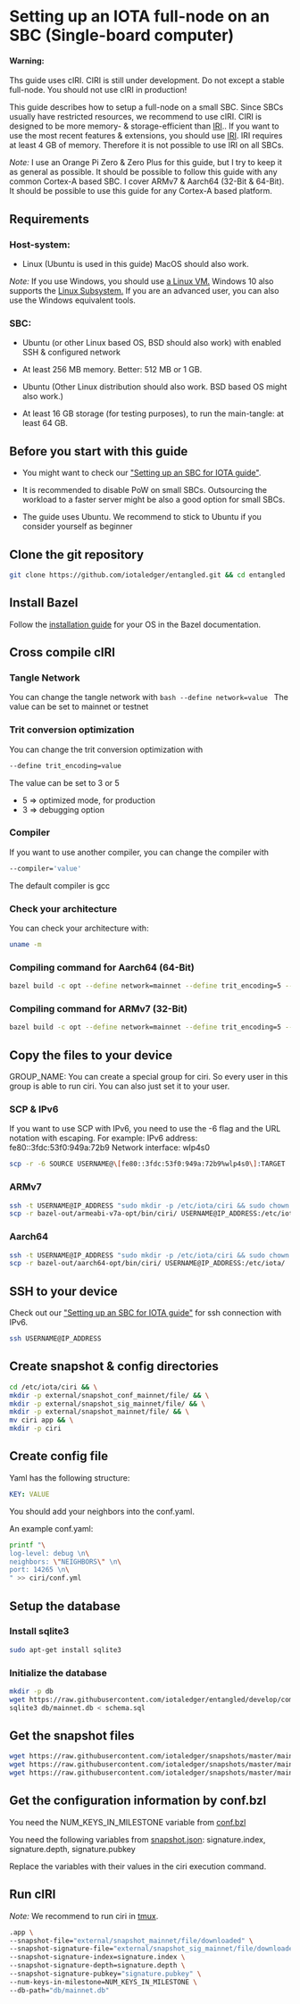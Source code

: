 # Setting up an IOTA full-node on an SBC (Single-board computer)

#### Warning: 
Ths guide uses cIRI. CIRI is still under development. Do not except a stable full-node.
You should not use cIRI in production!

This guide describes how to setup a full-node on a small SBC. Since SBCs usually have restricted resources, 
we recommend to use cIRI. CIRI is designed to be more memory- & storage-efficient than [IRI](root://iri/0.1/home.md).. 
If you want to use the most recent features & extensions, you should use [IRI](root://iri/0.1/home.md).
IRI requires at least 4 GB of memory. Therefore it is not possible to use IRI on all SBCs.

*_Note:_* I use an Orange Pi Zero & Zero Plus for this guide, but I try to keep it as general as possible.
It should be possible to follow this guide with any common Cortex-A based SBC.
I cover ARMv7 & Aarch64 (32-Bit & 64-Bit). It should be possible to use this guide for any Cortex-A based platform.

## Requirements

### Host-system:

- Linux (Ubuntu is used in this guide) MacOS should also work.

*_Note:_* If you use Windows, you should use [a Linux VM.](https://www.windowscentral.com/how-run-linux-distros-windows-10-using-hyper-v)
Windows 10 also supports the [Linux Subsystem.](https://docs.microsoft.com/en-us/windows/wsl/install-win10) 
If you are an advanced user, you can also use the Windows equivalent tools.

### SBC:

- Ubuntu (or other Linux based OS, BSD should also work) with enabled SSH & configured network

- At least 256 MB memory. Better: 512 MB or 1 GB. 

- Ubuntu (Other Linux distribution should also work. BSD based OS might also work.) 

- At least 16 GB storage (for testing purposes), to run the main-tangle: at least 64 GB.

## Before you start with this guide

- You might want to check our ["Setting up an SBC for IOTA guide"](root://iota-sbc/0.1/how-to-guises/setup-sbc.md).

- It is recommended to disable PoW on small SBCs. 
Outsourcing the workload to a faster server might be also a good option for small SBCs.

- The guide uses Ubuntu. We recommend to stick to Ubuntu if you consider yourself as beginner

## Clone the git repository

```bash
git clone https://github.com/iotaledger/entangled.git && cd entangled
```

## Install Bazel

Follow the [installation guide](https://docs.bazel.build/versions/master/install.html) for your OS in the Bazel documentation.

## Cross compile cIRI

### Tangle Network

You can change the tangle network with
``bash
--define network=value
``
The value can be set to mainnet or testnet

### Trit conversion optimization

You can change the trit conversion optimization with
```bash
--define trit_encoding=value
```

The value can be set to 3 or 5

- 5 => optimized mode, for production
- 3 => debugging option

### Compiler

If you want to use another compiler, you can change the compiler with
```bash
--compiler='value'
```
The default compiler is gcc

### Check your architecture

You can check your architecture with:
```bash
uname -m
```

### Compiling command for Aarch64 (64-Bit)

```bash
bazel build -c opt --define network=mainnet --define trit_encoding=5 --crosstool_top=@iota_toolchains//tools/aarch64--glibc--bleeding-edge-2018.07-1:toolchain --cpu=aarch64 --compiler='gcc' --host_crosstool_top=@bazel_tools//tools/cpp:toolchain //ciri
```

### Compiling command for ARMv7 (32-Bit)

```bash
bazel build -c opt --define network=mainnet --define trit_encoding=5 --crosstool_top=@iota_toolchains//tools/armv7-eabihf--glibc--bleeding-edge-2018.07-1:toolchain --cpu='armeabi-v7a' --compiler='gcc' --host_crosstool_top=@bazel_tools//tools/cpp:toolchain //ciri
```

## Copy the files to your device

GROUP_NAME: You can create a special group for ciri. So every user in this group is able to run ciri. 
You can also just set it to your user.

### SCP & IPv6

If you want to use SCP with IPv6, you need to use the -6 flag and the URL notation with escaping.
For example:
IPv6 address: fe80::3fdc:53f0:949a:72b9
Network interface: wlp4s0

```bash
scp -r -6 SOURCE USERNAME@\[fe80::3fdc:53f0:949a:72b9%wlp4s0\]:TARGET
```

### ARMv7
```bash
ssh -t USERNAME@IP_ADDRESS "sudo mkdir -p /etc/iota/ciri && sudo chown -R USERNAME:GROUP_NAME /etc/iota/ciri" && \
scp -r bazel-out/armeabi-v7a-opt/bin/ciri/ USERNAME@IP_ADDRESS:/etc/iota/
```

### Aarch64
```bash
ssh -t USERNAME@IP_ADDRESS "sudo mkdir -p /etc/iota/ciri && sudo chown -R USERNAME:GROUP_NAME /etc/iota/ciri"  && \
scp -r bazel-out/aarch64-opt/bin/ciri/ USERNAME@IP_ADDRESS:/etc/iota/
```

## SSH to your device

Check out our ["Setting up an SBC for IOTA guide"](root://iota-sbc/0.1/how-to-guises/setup-sbc.md#3.5.-connect-via-ssh-to-your-sbc) for ssh connection with IPv6. 

```bash
ssh USERNAME@IP_ADDRESS
```

## Create snapshot & config directories

```bash
cd /etc/iota/ciri && \
mkdir -p external/snapshot_conf_mainnet/file/ && \
mkdir -p external/snapshot_sig_mainnet/file/ && \
mkdir -p external/snapshot_mainnet/file/ && \
mv ciri app && \
mkdir -p ciri
```

## Create config file

Yaml has the following structure:
```yaml
KEY: VALUE
```
You should add your neighbors into the conf.yaml.

An example conf.yaml:

```bash
printf "\
log-level: debug \n\
neighbors: \"NEIGHBORS\" \n\
port: 14265 \n\
" >> ciri/conf.yml
```

## Setup the database

### Install sqlite3

```bash
sudo apt-get install sqlite3
```

### Initialize the database

```bash
mkdir -p db
wget https://raw.githubusercontent.com/iotaledger/entangled/develop/common/storage/sql/schema.sql -O schema.sql
sqlite3 db/mainnet.db < schema.sql
```

## Get the snapshot files

```bash
wget https://raw.githubusercontent.com/iotaledger/snapshots/master/mainnet/20181222/snapshot.json -O external/snapshot_conf_mainnet/file/downloaded
wget https://raw.githubusercontent.com/iotaledger/snapshots/master/mainnet/20181222/snapshot.sig -O external/snapshot_sig_mainnet/file/downloaded
wget https://raw.githubusercontent.com/iotaledger/snapshots/master/mainnet/20181222/snapshot.txt -O external/snapshot_mainnet/file/downloaded
```

## Get the configuration information by conf.bzl

You need the NUM_KEYS_IN_MILESTONE variable from [conf.bzl](https://raw.githubusercontent.com/iotaledger/entangled/develop/consensus/conf.bzl)

You need the following variables from [snapshot.json](https://raw.githubusercontent.com/iotaledger/snapshots/master/mainnet/20181222/snapshot.json):
signature.index, signature.depth, signature.pubkey

Replace the variables with their values in the ciri execution command.

## Run cIRI

*_Note:_* We recommend to run ciri in [tmux](https://github.com/tmux/tmux).

```bash
.app \
--snapshot-file="external/snapshot_mainnet/file/downloaded" \
--snapshot-signature-file="external/snapshot_sig_mainnet/file/downloaded" \
--snapshot-signature-index=signature.index \
--snapshot-signature-depth=signature.depth \
--snapshot-signature-pubkey="signature.pubkey" \
--num-keys-in-milestone=NUM_KEYS_IN_MILESTONE \
--db-path="db/mainnet.db"
```

